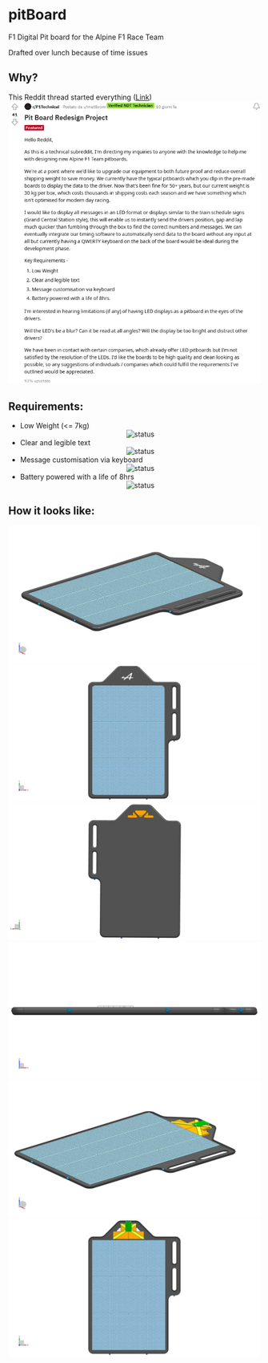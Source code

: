 # pitBoard
F1 Digital Pit board for the Alpine F1 Race Team

Drafted over lunch because of time issues

## Why?
This Reddit thread started everything ([Link](https://www.reddit.com/r/F1Technical/comments/o7hek3/pit_board_redesign_project/))
![Reddit post](reddit.png)

## Requirements:
* Low Weight (<= 7kg)  <div align="center">![status](https://img.shields.io/badge/Status-check-success)</div>
* Clear and legible text  <div align="center">![status](https://img.shields.io/badge/Status-check-success)</div>
* Message customisation via keyboard  <div align="center">![status](https://img.shields.io/badge/Status-check-success)</div>
* Battery powered with a life of 8hrs  <div align="center">![status](https://img.shields.io/badge/Status-check-success)</div>

## How it looks like:
![Tri](Pics/Tri.png)
![Top](Pics/Top.png)
![Back](Pics/Back.png)
![Front](Pics/Front.png)
![Tri open](Pics/Tri_o.png)
![Top open](Pics/Top_o.png)


